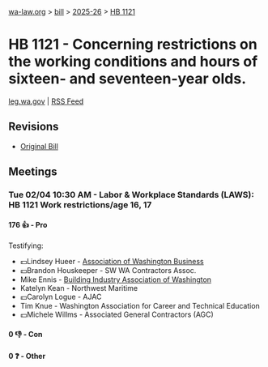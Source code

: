 [wa-law.org](/) > [bill](/bill/) > [2025-26](/bill/2025-26/) > [HB 1121](/bill/2025-26/hb/1121/)

# HB 1121 - Concerning restrictions on the working conditions and hours of sixteen- and seventeen-year olds.
[leg.wa.gov](https://app.leg.wa.gov/billsummary?BillNumber=1121&Year=2025&Initiative=false) | [RSS Feed](./rss.xml)

## Revisions
* [Original Bill](1/)

## Meetings
### Tue 02/04 10:30 AM - Labor & Workplace Standards (LAWS): HB 1121 Work restrictions/age 16, 17
#### 176 👍 - Pro
Testifying:
* 💵Lindsey Hueer - [Association of Washington Business](/org/association_of_washington_business/)
* 💵Brandon Houskeeper - SW WA Contractors Assoc.
* Mike Ennis - [Building Industry Association of Washington](/org/building_industry_association_of_washington/)
* Katelyn Kean - Northwest Maritime
* 💵Carolyn Logue - AJAC
* Tim Knue - Washington Association for Career and Technical Education
* 💵Michele Willms - Associated General Contractors (AGC)

#### 0 👎 - Con

#### 0 ❓ - Other
